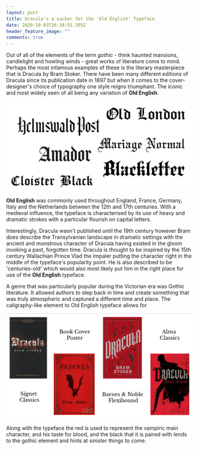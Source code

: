 ```yaml
---
layout: post
title: Dracula's a sucker for the 'Old English' Typeface
date: 2020-10-03T16:38:55.395Z
header_feature_image: ""
comments: true
---
```

Out of all of the elements of the term *gothic* - think haunted mansions, candlelight and howling winds - great works of literature come to mind. Perhaps the most infamous examples of these is the literary masterpiece that is Dracula by Bram Stoker. There have been many different editions of Dracula since its publication date in 1897 but when it comes to the cover-designer's choice of typography one style reigns triumphant. The iconic and most widely seen of all being any variation of **Old English**.

![](../uploads/screenshot-2020-10-04-at-13.21.25.png "Popular Old English Fonts")

**Old English** was commonly used throughout England, France, Germany, Italy and the Netherlands between the 12th and 17th centuries. With a medieval influence, the typeface is characterised by its use of heavy and dramatic strokes with a particular flourish on capital letters. 

Interestingly, Dracula wasn't published until the 19th century however Bram does describe the Transylvanian landscape in dramatic settings with the ancient and monstrous character of Dracula having existed in the gloom invoking a past, forgotten time. Dracula is thought to be inspired by the 15th century Wallachian Prince Vlad the Impaler putting the character right in the middle of the typeface's popularity point. He is also described to be 'centuries-old' which would also most likely put him in the right place for use of the **Old English** typeface.

A genre that was particularly popular during the Victorian era was Gothic literature. It allowed authors to step back in time and create something that was truly atmospheric and captured a different time and place. The caligraphy-like element to Old English typeface allows for 

![](../uploads/screenshot-2020-10-04-at-14.09.04.png)

Along with the typeface the red is used to represent the vampiric main character, and his taste for blood, and the black that it is paired with lends to the gothic element and hints at sinister things to come.